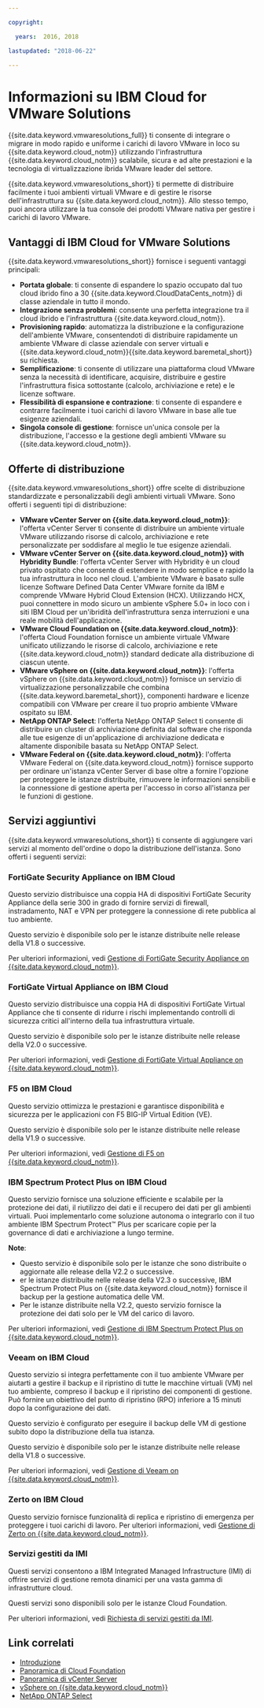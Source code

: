 ```yaml
---

copyright:

  years:  2016, 2018

lastupdated: "2018-06-22"

---
```


# Informazioni su IBM Cloud for VMware Solutions

{{site.data.keyword.vmwaresolutions_full}} ti consente di integrare o migrare in modo rapido e uniforme i carichi di lavoro VMware in loco su {{site.data.keyword.cloud_notm}} utilizzando l'infrastruttura {{site.data.keyword.cloud_notm}} scalabile, sicura e ad alte prestazioni e la tecnologia di virtualizzazione ibrida VMware leader del settore.

{{site.data.keyword.vmwaresolutions_short}} ti permette di distribuire facilmente i tuoi ambienti virtuali VMware e di gestire le risorse dell'infrastruttura su {{site.data.keyword.cloud_notm}}. Allo stesso tempo, puoi ancora utilizzare la tua console dei prodotti VMware nativa per gestire i carichi di lavoro VMware.

## Vantaggi di IBM Cloud for VMware Solutions

{{site.data.keyword.vmwaresolutions_short}} fornisce i seguenti vantaggi principali:
* **Portata globale**: ti consente di espandere lo spazio occupato dal tuo cloud ibrido fino a 30 {{site.data.keyword.CloudDataCents_notm}} di classe aziendale in tutto il mondo.
* **Integrazione senza problemi**: consente una perfetta integrazione tra il cloud ibrido e l'infrastruttura {{site.data.keyword.cloud_notm}}.
* **Provisioning rapido**: automatizza la distribuzione e la configurazione dell'ambiente VMware, consentendoti di distribuire rapidamente un ambiente VMware di classe aziendale con server virtuali e {{site.data.keyword.cloud_notm}}{{site.data.keyword.baremetal_short}} su richiesta.
* **Semplificazione**: ti consente di utilizzare una piattaforma cloud VMware senza la necessità di identificare, acquisire, distribuire e gestire l'infrastruttura fisica sottostante (calcolo, archiviazione e rete) e le licenze software.
* **Flessibilità di espansione e contrazione**: ti consente di espandere e contrarre facilmente i tuoi carichi di lavoro VMware in base alle tue esigenze aziendali.
* **Singola console di gestione**: fornisce un'unica console per la distribuzione, l'accesso e la gestione degli ambienti VMware su {{site.data.keyword.cloud_notm}}.

## Offerte di distribuzione

{{site.data.keyword.vmwaresolutions_short}} offre scelte di distribuzione standardizzate e personalizzabili degli ambienti virtuali VMware. Sono offerti i seguenti tipi di distribuzione:
* **VMware vCenter Server on {{site.data.keyword.cloud_notm}}**: l'offerta vCenter Server ti consente di distribuire un ambiente virtuale VMware utilizzando risorse di calcolo, archiviazione e rete personalizzate per soddisfare al meglio le tue esigenze aziendali.
* **VMware vCenter Server on {{site.data.keyword.cloud_notm}} with Hybridity Bundle**: l'offerta vCenter Server with Hybridity è un cloud privato ospitato che consente di estendere in modo semplice e rapido la tua infrastruttura in loco nel cloud. L'ambiente VMware è basato sulle licenze Software Defined Data Center VMware fornite da IBM e comprende VMware Hybrid Cloud Extension (HCX). Utilizzando HCX, puoi connettere in modo sicuro un ambiente vSphere 5.0+ in loco con i siti IBM Cloud per un'ibridità dell'infrastruttura senza interruzioni e una reale mobilità dell'applicazione.
* **VMware Cloud Foundation on {{site.data.keyword.cloud_notm}}**: l'offerta Cloud Foundation fornisce un ambiente virtuale VMware unificato utilizzando le risorse di calcolo, archiviazione e rete {{site.data.keyword.cloud_notm}} standard dedicate alla distribuzione di ciascun utente.
* **VMware vSphere on {{site.data.keyword.cloud_notm}}**: l'offerta vSphere on {{site.data.keyword.cloud_notm}} fornisce un servizio di virtualizzazione personalizzabile che combina {{site.data.keyword.baremetal_short}}, componenti hardware e licenze compatibili con VMware per creare il tuo proprio ambiente VMware ospitato su IBM.
* **NetApp ONTAP Select**: l'offerta NetApp ONTAP Select ti consente di distribuire un cluster di archiviazione definita dal software che risponda alle tue esigenze di un'applicazione di archiviazione dedicata e altamente disponibile basata su NetApp ONTAP Select.
* **VMware Federal on {{site.data.keyword.cloud_notm}}**: l'offerta VMware Federal on {{site.data.keyword.cloud_notm}} fornisce supporto per ordinare un'istanza vCenter Server di base oltre a fornire l'opzione per proteggere le istanze distribuite, rimuovere le informazioni sensibili e la connessione di gestione aperta per l'accesso in corso all'istanza per le funzioni di gestione.

## Servizi aggiuntivi

{{site.data.keyword.vmwaresolutions_short}} ti consente di aggiungere vari servizi al momento dell'ordine o dopo la distribuzione dell'istanza. Sono offerti i seguenti servizi:

### FortiGate Security Appliance on IBM Cloud

Questo servizio distribuisce una coppia HA di dispositivi FortiGate Security Appliance della serie 300 in grado di fornire servizi di firewall, instradamento, NAT e VPN per proteggere la connessione di rete pubblica al tuo ambiente.

Questo servizio è disponibile solo per le istanze distribuite nelle release della V1.8 o successive.

Per ulteriori informazioni, vedi [Gestione di FortiGate Security Appliance on {{site.data.keyword.cloud_notm}}](../services/managingfsa.html).

### FortiGate Virtual Appliance on IBM Cloud

Questo servizio distribuisce una coppia HA di dispositivi FortiGate Virtual Appliance che ti consente di ridurre i rischi implementando controlli di sicurezza critici all'interno della tua infrastruttura virtuale.

Questo servizio è disponibile solo per le istanze distribuite nelle release della V2.0 o successive.

Per ulteriori informazioni, vedi [Gestione di FortiGate Virtual Appliance on {{site.data.keyword.cloud_notm}}](../services/managingfortinetvm.html).

### F5 on IBM Cloud

Questo servizio ottimizza le prestazioni e garantisce disponibilità e sicurezza per le applicazioni con F5 BIG-IP Virtual Edition (VE).

Questo servizio è disponibile solo per le istanze distribuite nelle release della V1.9 o successive.

Per ulteriori informazioni, vedi [Gestione di F5 on {{site.data.keyword.cloud_notm}}](../services/managing_f5.html).

### IBM Spectrum Protect Plus on IBM Cloud

Questo servizio fornisce una soluzione efficiente e scalabile per la protezione dei dati, il riutilizzo dei dati e il recupero dei dati per gli ambienti virtuali. Puoi implementarlo come soluzione autonoma o integrarlo con il tuo ambiente IBM Spectrum Protect&trade; Plus per scaricare copie per la governance di dati e archiviazione a lungo termine.

**Note**:
* Questo servizio è disponibile solo per le istanze che sono distribuite o aggiornate alle release della V2.2 o successive.
* er le istanze distribuite nelle release della V2.3 o successive, IBM Spectrum Protect Plus on {{site.data.keyword.cloud_notm}} fornisce il backup per la gestione automatica delle VM.
* Per le istanze distribuite nella V2.2, questo servizio fornisce la protezione dei dati solo per le VM del carico di lavoro.

Per ulteriori informazioni, vedi [Gestione di IBM Spectrum Protect Plus on {{site.data.keyword.cloud_notm}}](../services/managingspp.html).

### Veeam on IBM Cloud

Questo servizio si integra perfettamente con il tuo ambiente VMware per aiutarti a gestire il backup e il ripristino di tutte le macchine virtuali (VM) nel tuo ambiente, compreso il backup e il ripristino dei componenti di gestione. Può fornire un obiettivo del punto di ripristino (RPO) inferiore a 15 minuti dopo la configurazione dei dati.

Questo servizio è configurato per eseguire il backup delle VM di gestione subito dopo la distribuzione della tua istanza.

Questo servizio è disponibile solo per le istanze distribuite nelle release della V1.8 o successive.

Per ulteriori informazioni, vedi [Gestione di Veeam on {{site.data.keyword.cloud_notm}}](../services/managingveeam.html).

### Zerto on IBM Cloud

Questo servizio fornisce funzionalità di replica e ripristino di emergenza per proteggere i tuoi carichi di lavoro. Per ulteriori informazioni, vedi [Gestione di Zerto on {{site.data.keyword.cloud_notm}}](../services/managingzertodr.html).

### Servizi gestiti da IMI

Questi servizi consentono a IBM Integrated Managed Infrastructure (IMI) di offrire servizi di gestione remota dinamici per una vasta gamma di infrastrutture cloud.

Questi servizi sono disponibili solo per le istanze Cloud Foundation.

Per ulteriori informazioni, vedi [Richiesta di servizi gestiti da IMI](../services/managing_imi.html).

## Link correlati

* [Introduzione](../index.html)
* [Panoramica di Cloud Foundation](../sddc/sd_cloudfoundationoverview.html)
* [Panoramica di vCenter Server](../vcenter/vc_vcenterserveroverview.html)
* [vSphere on {{site.data.keyword.cloud_notm}}](../vsphere/vs_planning.html)
* [NetApp ONTAP Select](../netapp/np_netappoverview.html)
